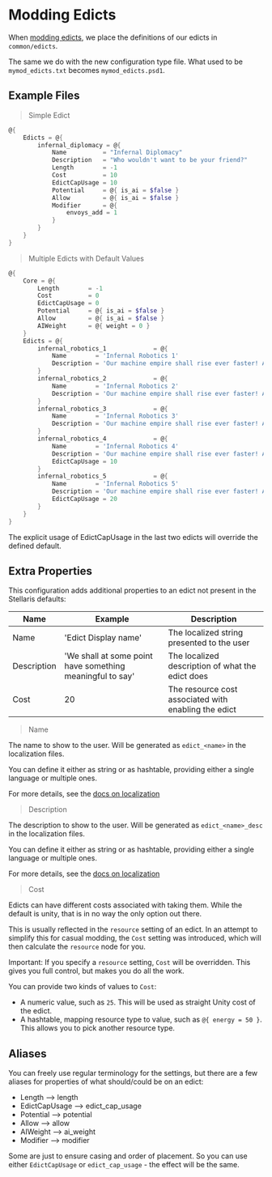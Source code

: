 ﻿# Modding Edicts

When [modding edicts](https://stellaris.paradoxwikis.com/Edicts_modding), we place the definitions of our edicts in `common/edicts`.

The same we do with the new configuration type file.
What used to be `mymod_edicts.txt` becomes `mymod_edicts.psd1`.

## Example Files

> Simple Edict

```powershell
@{
    Edicts = @{
        infernal_diplomacy = @{
            Name          = "Infernal Diplomacy"
            Description   = "Who wouldn't want to be your friend?"
            Length        = -1
            Cost          = 10
            EdictCapUsage = 10
            Potential     = @{ is_ai = $false }
            Allow         = @{ is_ai = $false }
            Modifier      = @{
                envoys_add = 1
            }
        }
    }
}
```

> Multiple Edicts with Default Values

```powershell
@{
    Core = @{
        Length        = -1
        Cost          = 0
        EdictCapUsage = 0
        Potential     = @{ is_ai = $false }
        Allow         = @{ is_ai = $false }
        AIWeight      = @{ weight = 0 }
    }
    Edicts = @{
        infernal_robotics_1             = @{
            Name        = 'Infernal Robotics 1'
            Description = 'Our machine empire shall rise ever faster! Advanced infernal jobs increase robot construction.'
        }
        infernal_robotics_2             = @{
            Name        = 'Infernal Robotics 2'
            Description = 'Our machine empire shall rise ever faster! Advanced infernal jobs increase robot construction.'
        }
        infernal_robotics_3             = @{
            Name        = 'Infernal Robotics 3'
            Description = 'Our machine empire shall rise ever faster! Advanced infernal jobs increase robot construction.'
        }
        infernal_robotics_4             = @{
            Name        = 'Infernal Robotics 4'
            Description = 'Our machine empire shall rise ever faster! Advanced infernal jobs increase robot construction.'
            EdictCapUsage = 10
        }
        infernal_robotics_5             = @{
            Name        = 'Infernal Robotics 5'
            Description = 'Our machine empire shall rise ever faster! Advanced infernal jobs increase robot construction.'
            EdictCapUsage = 20
        }
    }
}
```

The explicit usage of EdictCapUsage in the last two edicts will override the defined default.

## Extra Properties

This configuration adds additional properties to an edict not present in the Stellaris defaults:

|Name|Example|Description|
|---|---|---|
|Name|'Edict Display name'|The localized string presented to the user|
|Description|'We shall at some point have something meaningful to say'|The localized description of what the edict does|
|Cost|20|The resource cost associated with enabling the edict|

> Name

The name to show to the user.
Will be generated as `edict_<name>` in the localization files.

You can define it either as string or as hashtable, providing either a single language or multiple ones.

For more details, see the [docs on localization](../general/localization.md)

> Description

The description to show to the user.
Will be generated as `edict_<name>_desc` in the localization files.

You can define it either as string or as hashtable, providing either a single language or multiple ones.

For more details, see the [docs on localization](../general/localization.md)

> Cost

Edicts can have different costs associated with taking them.
While the default is unity, that is in no way the only option out there.

This is usually reflected in the `resource` setting of an edict.
In an attempt to simplify this for casual modding, the `Cost` setting was introduced, which will then calculate the `resource` node for you.

Important: If you specify a `resource` setting, `Cost` will be overridden.
This gives you full control, but makes you do all the work.

You can provide two kinds of values to `Cost`:

+ A numeric value, such as `25`. This will be used as straight Unity cost of the edict.
+ A hashtable, mapping resource type to value, such as `@{ energy = 50 }`. This allows you to pick another resource type.

## Aliases

You can freely use regular terminology for the settings, but there are a few aliases for properties of what should/could be on an edict:

+ Length --> length
+ EdictCapUsage --> edict_cap_usage
+ Potential --> potential
+ Allow --> allow
+ AIWeight --> ai_weight
+ Modifier --> modifier

Some are just to ensure casing and order of placement.
So you can use either `EdictCapUsage` or `edict_cap_usage` - the effect will be the same.
